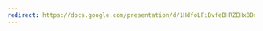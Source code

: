```yaml
---
redirect: https://docs.google.com/presentation/d/1HdfoLFiBvfeBHRZEHx8DxcJEXqz5tDVvr6OIUkIihVw/edit?usp=sharing
---
```

